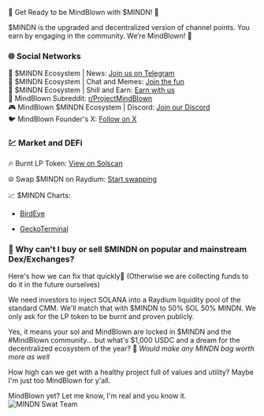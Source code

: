 🌟 Get Ready to be MindBlown with $MINDN! 🌟

$MINDN is the upgraded and decentralized version of channel points. You earn by engaging in the community. We’re MindBlown! 🚀

### 🌐 Social Networks

📢 $MINDN Ecosystem | News: [Join us on Telegram](https://t.me/MindBlownProject)  
💬 $MINDN Ecosystem | Chat and Memes: [Join the fun](https://t.me/MindBlowngraphicsmemes/1)  
💸 $MINDN Ecosystem | Shill and Earn: [Earn with us](https://t.me/MindBlownCommunity)  
📝 MindBlown Subreddit: [r/ProjectMindBlown](https://www.reddit.com/r/ProjectMindBlown/)  
🎮 MindBlown $MINDN Ecosystem | Discord: [Join our Discord](https://discord.gg/93XJtRQWkW)  
🐦 MindBlown Founder's X: [Follow on X](https://x.com/SeitanSurKick)

### 💹 Market and DEFi
🔥 Burnt LP Token: [View on Solscan](https://solscan.io/tx/3usMDeJyfFeKBrr6piNKwqMLUCBPqL14TQzeXPTEp5J3fqEWtT9gvxvhK6daES9pCFHHLgwncW4MHbyEabEPLkGZ)  

🌐 Swap $MINDN on Raydium: [Start swapping](https://raydium.io/swap/?inputMint=sol&outputMint=4bEMorkYYDojk98Pk2hRTScvh6HwKgvrikzEcP2dY545)

📈 $MINDN Charts:
- [BirdEye](https://birdeye.so/token/4bEMorkYYDojk98Pk2hRTScvh6HwKgvrikzEcP2dY545?chain=solana)

- [GeckoTerminal](https://www.geckoterminal.com/solana/pools/GXvnPwpJs22Q6YvUr6eA9EJV7Dt23RUH6m7jw9DW8o48)

### 🤔 Why can't I buy or sell $MINDN on popular and mainstream Dex/Exchanges?

Here's how we can fix that quickly🚀
(Otherwise we are collecting funds to do it in the future ourselves)

We need investors to inject SOLANA into a Raydium liquidity pool of the standard CMM. We'll match that with $MINDN to 50% SOL 50% MINDN. We only ask for the LP token to be burnt and proven publicly.

Yes, it means your sol and MindBlown are locked in $MINDN and the #MindBlown community... but what's $1,000 USDC and a dream for the decentralized ecosystem of the year? 🌟 *Would make any MINDN bag worth more as well*

How high can we get with a healthy project full of values and utility? Maybe I'm just too MindBlown for y'all.

MindBlown yet? Let me know, I'm real and you know it.
![MINDN Swat Team](https://github.com/user-attachments/assets/7b04f5d0-324e-40ac-8b6c-26bfc30e8c01)
